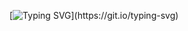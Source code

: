 [![Typing SVG](https://readme-typing-svg.demolab.com?font=Comic+Sans+MS&duration=3000&pause=100&width=435&lines=Welcome+To+Ayaan's+Profile!;Hope+you+Like+It!;Yeah+you+should+look+at+the+repositories.;Bro+why+are+you+still+here%3F;LEAVE!!!!!!!!!!!!!!!!!!!!!!!!!!!!!!!!!!!!!!!!!!!!!!!!!!!!!!!!!!!!!!!;BRO+LEAVE+MY+PROFILE+GO+TO+THE+REPOS!!!!!!!!!!!!!!!!!!!!!!!!!!!!!!!!!!!!!!!!!!!!!!!!!!!!;God+i+will+repeat+all+of+this+again+so+you+leave.)](https://git.io/typing-svg)
